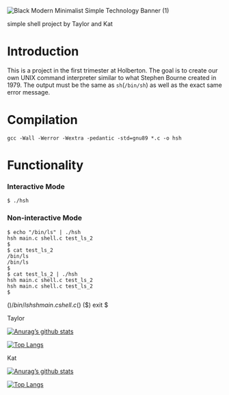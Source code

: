 <!---Banner--->

![Black Modern Minimalist Simple Technology Banner (1)](https://user-images.githubusercontent.com/108370739/206234535-74f666cc-1884-4512-bc07-02addfff7e32.png)

simple shell project by Taylor and Kat
# Introduction

This is a project in the first trimester at Holberton. The goal is to create our own UNIX command interpreter similar to what Stephen Bourne created in 1979. The output must be the same as `sh`(`/bin/sh`) as well as the exact same error message.

# Compilation

`gcc -Wall -Werror -Wextra -pedantic -std=gnu89 *.c -o hsh
`

# Functionality
### Interactive Mode
```
$ ./hsh
```
### Non-interactive Mode
```
$ echo "/bin/ls" | ./hsh
hsh main.c shell.c test_ls_2
$
$ cat test_ls_2
/bin/ls
/bin/ls
$
$ cat test_ls_2 | ./hsh
hsh main.c shell.c test_ls_2
hsh main.c shell.c test_ls_2
$
```
($) /bin/ls
hsh main.c shell.c
($)
($) exit
$

<!---Taylor STATS--->
Taylor

[![Anurag’s github stats](https://github-readme-stats.vercel.app/api?username=WoodsonTD)](https://github.com/WoodsonTD)

[![Top Langs](https://github-readme-stats.vercel.app/api/top-langs/?username=WoodsonTD&layout=compact)](https://github.com/WoodsonTD)

<!---Kat STATS--->
Kat

[![Anurag’s github stats](https://github-readme-stats.vercel.app/api?username=kkeas)](https://github.com/kkeas)

[![Top Langs](https://github-readme-stats.vercel.app/api/top-langs/?username=kkeas&layout=compact)](https://github.com/kkeas)
